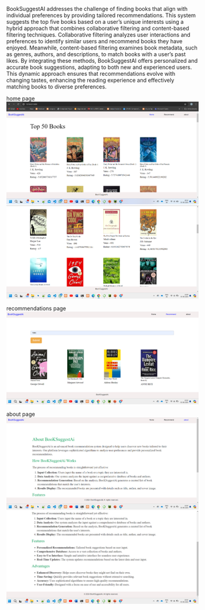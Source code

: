 BookSuggestAI addresses the challenge of finding books that align with individual preferences by
providing tailored recommendations. This system suggests the top five books based on a user’s
unique interests using a hybrid approach that combines collaborative filtering and content-based
filtering techniques. Collaborative filtering analyzes user interactions and preferences to identify
similar users and recommend books they have enjoyed. Meanwhile, content-based filtering
examines book metadata, such as genres, authors, and descriptions, to match books with a user’s
past likes. By integrating these methods, BookSuggestAI offers personalized and accurate book
suggestions, adapting to both new and experienced users. This dynamic approach ensures that
recommendations evolve with changing tastes, enhancing the reading experience and effectively
matching books to diverse preferences.

home page
![Alt text](https://raw.githubusercontent.com/hetvi1312/Booksuggestai/main/Screenshot%202024-08-03%20203131.png)
![Alt text](https://raw.githubusercontent.com/hetvi1312/Booksuggestai/main/Screenshot%202024-08-03%20210056.png)

recommendations page 
![Alt text](https://raw.githubusercontent.com/hetvi1312/Booksuggestai/main/Screenshot%202024-08-03%20210114.png)

about page
![Alt text](https://raw.githubusercontent.com/hetvi1312/Booksuggestai/main/Screenshot%202024-08-03%20210123.png)
![Alt text](https://raw.githubusercontent.com/hetvi1312/Booksuggestai/main/Screenshot%202024-08-03%20210135.png)

